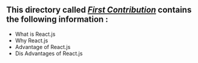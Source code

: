 ## This directory called [_First Contribution_](https://github.com/trip0le/winter-of-contributing/tree/contribution1/First%20Contribution) contains the following information :
- What is React.js
- Why React.js
- Advantage of React.js
- Dis Advantages of React.js
